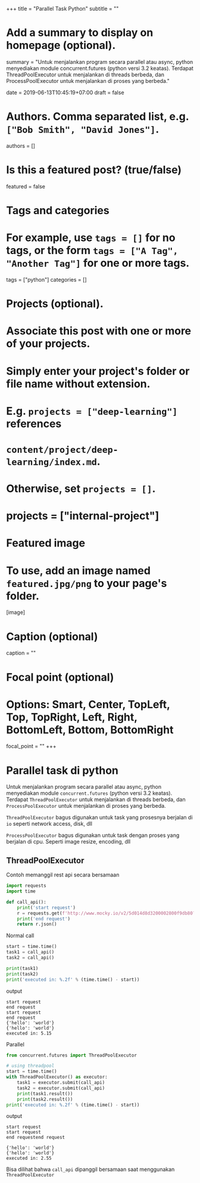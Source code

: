 +++
title = "Parallel Task Python"
subtitle = ""

# Add a summary to display on homepage (optional).
summary = "Untuk menjalankan program secara parallel atau async, python menyediakan module concurrent.futures (python versi 3.2 keatas). Terdapat ThreadPoolExecutor untuk menjalankan di threads berbeda, dan ProcessPoolExecutor untuk menjalankan di proses yang berbeda."

date = 2019-06-13T10:45:19+07:00
draft = false

# Authors. Comma separated list, e.g. `["Bob Smith", "David Jones"]`.
authors = []

# Is this a featured post? (true/false)
featured = false

# Tags and categories
# For example, use `tags = []` for no tags, or the form `tags = ["A Tag", "Another Tag"]` for one or more tags.
tags = ["python"]
categories = []

# Projects (optional).
#   Associate this post with one or more of your projects.
#   Simply enter your project's folder or file name without extension.
#   E.g. `projects = ["deep-learning"]` references 
#   `content/project/deep-learning/index.md`.
#   Otherwise, set `projects = []`.
# projects = ["internal-project"]

# Featured image
# To use, add an image named `featured.jpg/png` to your page's folder. 
[image]
  # Caption (optional)
  caption = ""

  # Focal point (optional)
  # Options: Smart, Center, TopLeft, Top, TopRight, Left, Right, BottomLeft, Bottom, BottomRight
  focal_point = ""
+++


# Parallel task di python

Untuk menjalankan program secara parallel atau async, python menyediakan module `concurrent.futures` (python versi 3.2 keatas). Terdapat `ThreadPoolExecutor` untuk menjalankan di threads berbeda, dan `ProcessPoolExecutor` untuk menjalankan di proses yang berbeda.


`ThreadPoolExecutor` bagus digunakan untuk task yang prosesnya berjalan di `io` seperti network access, disk, dll

`ProcessPoolExecutor` bagus digunakan untuk task dengan proses yang berjalan di cpu. Seperti image resize, encoding, dll

## ThreadPoolExecutor

Contoh memanggil rest api secara bersamaan


```python
import requests
import time

def call_api():
    print('start request')
    r = requests.get(f'http://www.mocky.io/v2/5d014d8d3200002800f9db80?mocky-delay=2s')
    print('end request')
    return r.json()
```

Normal call

```python
start = time.time()
task1 = call_api()
task2 = call_api()

print(task1)
print(task2)
print('executed in: %.2f' % (time.time() - start))
```

output

    start request
    end request
    start request
    end request
    {'hello': 'world'}
    {'hello': 'world'}
    executed in: 5.15

Parallel

```python
from concurrent.futures import ThreadPoolExecutor

# using threadpool
start = time.time()
with ThreadPoolExecutor() as executor:
    task1 = executor.submit(call_api)
    task2 = executor.submit(call_api)
    print(task1.result())
    print(task2.result())
print('executed in: %.2f' % (time.time() - start))
```

output

    start request
    start request
    end requestend request
    
    {'hello': 'world'}
    {'hello': 'world'}
    executed in: 2.55


Bisa dilihat bahwa `call_api` dipanggil bersamaan saat menggunakan `ThreadPoolExecutor`
